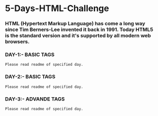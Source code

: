 # 5-Days-HTML-Challenge

### HTML (Hypertext Markup Language) has come a long way since Tim Berners-Lee invented it back in 1991. Today HTML5 is the standard version and it's supported by all modern web browsers.

### DAY-1:- BASIC TAGS

`Please read readme of specified day.`

### DAY-2:- BASIC TAGS

`Please read readme of specified day.`

### DAY-3:- ADVANDE TAGS

`Please read readme of specified day.`
